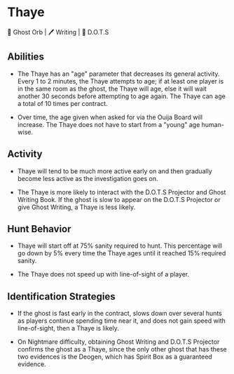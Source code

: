 # Thaye	

🔮 Ghost Orb | 🖊️ Writing | 👻 D.O.T.S

## Abilities

* The Thaye has an "age" parameter that decreases its general activity. Every 1 to 2 minutes, the Thaye attempts to age; if at least one player is in the same room as the ghost, the Thaye will age, else it will wait another 30 seconds before attempting to age again. The Thaye can age a total of 10 times per contract.

* Over time, the age given when asked for via the Ouija Board will increase. The Thaye does not have to start from a "young" age human-wise.

## Activity

* Thaye will tend to be much more active early on and then gradually become less active as the investigation goes on. 

* The Thaye is more likely to interact with the D.O.T.S Projector and Ghost Writing Book. If the ghost is slow to appear on the D.O.T.S Projector or give Ghost Writing, a Thaye is less likely.

## Hunt Behavior

* Thaye will start off at 75% sanity required to hunt. This percentage will go down by 5% every time the Thaye ages until it reached 15% required sanity. 

* The Thaye does not speed up with line-of-sight of a player. 

## Identification Strategies

* If the ghost is fast early in the contract, slows down over several hunts as players continue spending time near it, and does not gain speed with line-of-sight, then a Thaye is likely.

* On Nightmare difficulty, obtaining Ghost Writing and D.O.T.S Projector confirms the ghost as a Thaye, since the only other ghost that has these two evidences is the Deogen, which has Spirit Box as a guaranteed evidence.